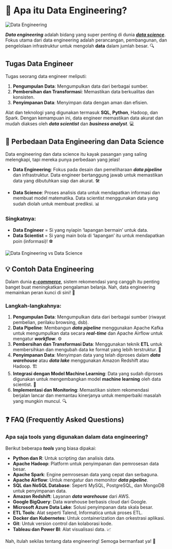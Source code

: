 # 🚀 Apa itu Data Engineering?

![Data Engineering](https://cdn.prod.website-files.com/61af164800e38cf1b6c60b55/65b90cd0619eb4e539989e97_data-engineering-adalah-65b8a7b8cdc6a.webp)

**_Data engineering_** adalah bidang yang super penting di dunia **[_data science_](https://revou.co/panduan-karir/data-science-adalah)**. Fokus utama dari data engineering adalah perancangan, pembangunan, dan pengelolaan infrastruktur untuk mengolah **data** dalam jumlah besar. 🔍

## Tugas Data Engineer

Tugas seorang data engineer meliputi:

1. **Pengumpulan Data**: Mengumpulkan data dari berbagai sumber.
2. **Pembersihan dan Transformasi**: Memastikan data berkualitas dan konsisten.
3. **Penyimpanan Data**: Menyimpan data dengan aman dan efisien.

Alat dan teknologi yang digunakan termasuk **SQL**, **Python**, Hadoop, dan Spark. Dengan kemampuan ini, data engineer memastikan data akurat dan mudah diakses oleh **_data scientist_** dan **_business analyst_**. 💻

## 🤔 Perbedaan Data Engineering dan Data Science

Data engineering dan data science itu kayak pasangan yang saling melengkapi, tapi mereka punya perbedaan yang jelas!

- **Data Engineering**: Fokus pada desain dan pemeliharaan **_data pipeline_** dan infrastruktur. Data engineer bertanggung jawab untuk memastikan data yang dibutuhkan siap dan akurat. 🛠️

- **Data Science**: Proses analisis data untuk mendapatkan informasi dan membuat model matematika. Data scientist menggunakan data yang sudah diolah untuk membuat prediksi. 📊

### Singkatnya:

- **Data Engineer** = Si yang nyiapin ‘lapangan bermain’ untuk data.
- **Data Scientist** = Si yang main bola di ‘lapangan’ itu untuk mendapatkan poin (informasi)! ⚽

![Data Engineering vs Data Science](https://cdn.prod.website-files.com/61af164800e38cf1b6c60b55/65b90cc41919da1ec6886841_AT3C1t5pRQ42uM_cauG8odk-aS16rd46DT6KC-Gg9uXhyzONfIgVvB2NlLqDlWx0t76Z9Q8QU8xDhZ6_yc5nz9CLn4obp2k9IV0-eKBTvBPKsGXUfV8ibcNFFscDWJDXN8XxfMI1cJ4jj07GBdMtpec.webp)

## 💡 Contoh Data Engineering

Dalam dunia **[_e-commerce_](https://revou.co/kosakata/e-commerce)**, sistem rekomendasi yang canggih itu penting banget buat meningkatkan pengalaman belanja. Nah, data engineering memainkan peran kunci di sini! 🛒

### Langkah-langkahnya:

1. **Pengumpulan Data**: Mengumpulkan data dari berbagai sumber (riwayat pembelian, perilaku browsing, dsb).
2. **Data Pipeline**: Membangun **_data pipeline_** menggunakan Apache Kafka untuk mengumpulkan data secara **_real-time_** dan Apache Airflow untuk mengatur **_workflow_**. ⚙️
3. **Pembersihan dan Transformasi Data**: Menggunakan teknik **ETL** untuk membersihkan dan mengubah data ke format yang lebih terstruktur. 🔄
4. **Penyimpanan Data**: Menyimpan data yang telah diproses dalam **_data warehouse_** atau **_data lake_** menggunakan Amazon Redshift atau Hadoop. 🏗️
5. **Integrasi dengan Model Machine Learning**: Data yang sudah diproses digunakan untuk mengembangkan model **machine learning** oleh data scientist. 🤖
6. **Implementasi dan Monitoring**: Memastikan sistem rekomendasi berjalan lancar dan memantau kinerjanya untuk memperbaiki masalah yang mungkin muncul. 🔍

## ❓ FAQ (Frequently Asked Questions)

### **Apa saja tools yang digunakan dalam data engineering?**

Berikut beberapa **_tools_** yang biasa dipakai:

- **Python dan R**: Untuk scripting dan analisis data.
- **Apache Hadoop**: Platform untuk penyimpanan dan pemrosesan data besar.
- **Apache Spark**: Engine pemrosesan data yang cepat dan serbaguna.
- **Apache Airflow**: Untuk mengatur dan memonitor **_data pipeline_**.
- **SQL dan NoSQL Database**: Seperti MySQL, PostgreSQL, dan MongoDB untuk penyimpanan data.
- **Amazon Redshift**: Layanan **_data warehouse_** dari AWS.
- **Google BigQuery**: Data warehouse berbasis cloud dari Google.
- **Microsoft Azure Data Lake**: Solusi penyimpanan data skala besar.
- **ETL Tools**: Alat seperti Talend, Informatica untuk proses ETL.
- **Docker dan Kubernetes**: Untuk containerization dan orkestrasi aplikasi.
- **Git**: Untuk version control dan kolaborasi kode.
- **Tableau dan Power BI**: Alat visualisasi data. 📈

Nah, itulah sekilas tentang data engineering! Semoga bermanfaat ya! 🎉
